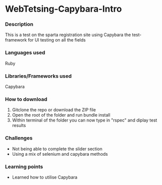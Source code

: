 # WebTetsing-Capybara-Intro

### Description
This is a test on the sparta registration site using Capybara the test-framework for UI testing on all the fields

### Languages used
Ruby

### Libraries/Frameworks used
Capybara

### How to download
1. Gitclone the repo or download the ZIP file
2. Open the root of the folder and run bundle install
3. Within terminal of the folder you can now type in "rspec" and diplay test results

### Challenges
* Not being able to complete the slider section
* Using a mix of selenium and capybara methods

### Learning points
* Learned how to utilise Capybara
